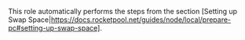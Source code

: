 This role automatically performs the steps from the section [Setting up Swap Space|https://docs.rocketpool.net/guides/node/local/prepare-pc#setting-up-swap-space].
